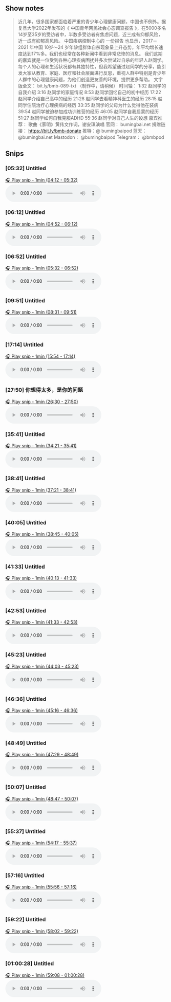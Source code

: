 
## Show notes
> 近几年，很多国家都面临着严重的青少年心理健康问题，中国也不例外。据复旦大学2022年发布的《 中国青年网民社会心态调查报告 》，在5000多名14岁至35岁的受访者中，半数多受访者有焦虑问题，近三成有抑郁风险，近一成有抑郁高风险。 中国疾病控制中心的 一份报告 也显示，2017－2021 年中国 10岁～24 岁年龄组群体自杀现象呈上升态势，年平均增长速度达到17%多。我们也经常在各种新闻中看到非常悲惨的消息。 我们这期的嘉宾就是一位受到各种心理疾病困扰并多次尝试过自杀的年轻人赵同学。每个人的心理和生活状况都有其独特性，但我希望通过赵同学的分享，能引发大家从教育、家庭、医疗和社会层面进行反思，重视人群中特别是青少年人群中的心理健康问题，为他们创造更友善的环境，提供更多帮助。  文字版全文：  bit.ly/bmb-089-txt  （制作中，请稍候）  时间轴： 1:32 赵同学的自我介绍 3:16 赵同学的家庭情况 8:53 赵同学回忆自己的初中经历 17:22 赵同学介绍自己高中的经历 21:28 赵同学去看精神科医生的经历 28:15 赵同学住院治疗心理疾病的经历 33:35 赵同学的父母为什么觉得他在装病 39:54 赵同学被迫参加成功训练营的经历 46:05 赵同学自我启蒙的经历 51:27 赵同学如何自我克服ADHD 55:36 赵同学对自己人生的设想  嘉宾推荐： 歌曲《家明》黄伟文作词，谢安琪演唱
> 官网： bumingbai.net  捐赠链接： https://bit.ly/bmb-donate  推特：@ bumingbaipod  蓝天： @bumingbai.net  Mastodon： @bumingbaipod  Telegram： @bmbpod

## Snips
### [05:32] Untitled
[🎧 Play snip - 1min️ (04:12 - 05:32)](https://share.snipd.com/snip/2f487df0-b811-48e7-9b47-87eceace43b6)
<audio controls> <source src="https://www.buzzsprout.com/1982525/episodes/14699761-.mp3#t=04:12,05:32"> </audio>
### [06:12] Untitled
[🎧 Play snip - 1min️ (04:52 - 06:12)](https://share.snipd.com/snip/54d880c1-6bfc-45d6-abf9-26e3cba63664)
<audio controls> <source src="https://www.buzzsprout.com/1982525/episodes/14699761-.mp3#t=04:52,06:12"> </audio>
### [06:52] Untitled
[🎧 Play snip - 1min️ (05:32 - 06:52)](https://share.snipd.com/snip/e26675ca-c7c8-4443-8666-343321e8189a)
<audio controls> <source src="https://www.buzzsprout.com/1982525/episodes/14699761-.mp3#t=05:32,06:52"> </audio>
### [09:51] Untitled
[🎧 Play snip - 1min️ (08:31 - 09:51)](https://share.snipd.com/snip/9e38f044-17e7-441c-b07f-aa7ad2826d44)
<audio controls> <source src="https://www.buzzsprout.com/1982525/episodes/14699761-.mp3#t=08:31,09:51"> </audio>
### [17:14] Untitled
[🎧 Play snip - 1min️ (15:54 - 17:14)](https://share.snipd.com/snip/a1618177-74da-4216-a6bb-66be8101ee89)
<audio controls> <source src="https://www.buzzsprout.com/1982525/episodes/14699761-.mp3#t=15:54,17:14"> </audio>
### [27:50] 你想得太多，是你的问题
[🎧 Play snip - 1min️ (26:30 - 27:50)](https://share.snipd.com/snip/9cc5491d-943b-458c-929b-911c4d83ceae)
<audio controls> <source src="https://www.buzzsprout.com/1982525/episodes/14699761-.mp3#t=26:30,27:50"> </audio>
### [35:41] Untitled
[🎧 Play snip - 1min️ (34:21 - 35:41)](https://share.snipd.com/snip/f5bbae66-cad4-4e55-8e75-e37f9d6cb0fc)
<audio controls> <source src="https://www.buzzsprout.com/1982525/episodes/14699761-.mp3#t=34:21,35:41"> </audio>
### [38:41] Untitled
[🎧 Play snip - 1min️ (37:21 - 38:41)](https://share.snipd.com/snip/c109753c-9c51-4c54-a3e6-1cd371010493)
<audio controls> <source src="https://www.buzzsprout.com/1982525/episodes/14699761-.mp3#t=37:21,38:41"> </audio>
### [40:05] Untitled
[🎧 Play snip - 1min️ (38:45 - 40:05)](https://share.snipd.com/snip/fdc4edb0-f0eb-477e-8796-c5b7f1d24862)
<audio controls> <source src="https://www.buzzsprout.com/1982525/episodes/14699761-.mp3#t=38:45,40:05"> </audio>
### [41:33] Untitled
[🎧 Play snip - 1min️ (40:13 - 41:33)](https://share.snipd.com/snip/e7adc861-6bf7-42d8-b1b4-35a54aa9c8ee)
<audio controls> <source src="https://www.buzzsprout.com/1982525/episodes/14699761-.mp3#t=40:13,41:33"> </audio>
### [42:53] Untitled
[🎧 Play snip - 1min️ (41:33 - 42:53)](https://share.snipd.com/snip/9a79bd25-e744-463b-9d0c-dc0c4d919837)
<audio controls> <source src="https://www.buzzsprout.com/1982525/episodes/14699761-.mp3#t=41:33,42:53"> </audio>
### [45:23] Untitled
[🎧 Play snip - 1min️ (44:03 - 45:23)](https://share.snipd.com/snip/1c079754-2dde-4aa3-bf1f-540489d99794)
<audio controls> <source src="https://www.buzzsprout.com/1982525/episodes/14699761-.mp3#t=44:03,45:23"> </audio>
### [46:36] Untitled
[🎧 Play snip - 1min️ (45:16 - 46:36)](https://share.snipd.com/snip/8a4424a9-e634-4923-b615-ba2e18760567)
<audio controls> <source src="https://www.buzzsprout.com/1982525/episodes/14699761-.mp3#t=45:16,46:36"> </audio>
### [48:49] Untitled
[🎧 Play snip - 1min️ (47:29 - 48:49)](https://share.snipd.com/snip/7a68e784-8e8a-4b33-bee3-1012ddf48e44)
<audio controls> <source src="https://www.buzzsprout.com/1982525/episodes/14699761-.mp3#t=47:29,48:49"> </audio>
### [50:07] Untitled
[🎧 Play snip - 1min️ (48:47 - 50:07)](https://share.snipd.com/snip/9d357365-ccb2-4dc3-8b75-cc4dc54f6469)
<audio controls> <source src="https://www.buzzsprout.com/1982525/episodes/14699761-.mp3#t=48:47,50:07"> </audio>
### [55:37] Untitled
[🎧 Play snip - 1min️ (54:17 - 55:37)](https://share.snipd.com/snip/0d514e6d-31bb-4135-9fd5-fc3d9cfc0875)
<audio controls> <source src="https://www.buzzsprout.com/1982525/episodes/14699761-.mp3#t=54:17,55:37"> </audio>
### [57:16] Untitled
[🎧 Play snip - 1min️ (55:56 - 57:16)](https://share.snipd.com/snip/13a00c12-cdb0-43c7-9307-9651f98f5986)
<audio controls> <source src="https://www.buzzsprout.com/1982525/episodes/14699761-.mp3#t=55:56,57:16"> </audio>
### [59:22] Untitled
[🎧 Play snip - 1min️ (58:02 - 59:22)](https://share.snipd.com/snip/637e70cc-65b5-4dee-94d6-a02dffa56bd0)
<audio controls> <source src="https://www.buzzsprout.com/1982525/episodes/14699761-.mp3#t=58:02,59:22"> </audio>
### [01:00:28] Untitled
[🎧 Play snip - 1min️ (59:08 - 01:00:28)](https://share.snipd.com/snip/163102fd-cd01-45c6-bc96-7cefcbf04edb)
<audio controls> <source src="https://www.buzzsprout.com/1982525/episodes/14699761-.mp3#t=59:08,01:00:28"> </audio>
